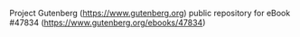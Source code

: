 Project Gutenberg (https://www.gutenberg.org) public repository for eBook #47834 (https://www.gutenberg.org/ebooks/47834)
